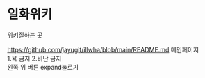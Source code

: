 # 일화위키
위키질하는 곳<br>

https://github.com/jayugit/illwha/blob/main/README.md
메인페이지<br>
1.욕 금지
2.비난 금지<br>
왼쪽 위 버튼 expand눌르기
